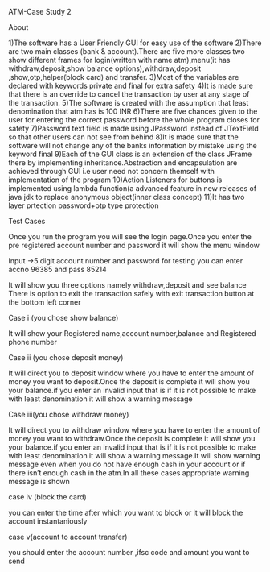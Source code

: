 ATM-Case Study 2

About

1)The software has a User Friendly GUI for easy use of the software
2)There are two main classes (bank & account).There are five more classes two show different frames for login(written with name atm),menu(it has withdraw,deposit,show balance options),withdraw,deposit ,show,otp,helper(block card) and transfer.
3)Most of the variables are declared with keywords private and final for extra safety
4)It is made sure that there is an override to cancel the transaction by user at any stage of the transaction.
5)The software is created with the assumption that least denomination that atm has is 100 INR
6)There are five chances given to the user for entering the correct password before the whole program closes for safety
7)Password text field is made using JPassword instead of JTextField so that other users can not see from behind
8)It is made sure that the software will not change any of the banks information by mistake using the keyword final
9)Each of the GUI class is an extension of the class JFrame there by implementing inheritance.Abstraction and encapsulation are achieved through GUI i.e user need not concern themself with implementation of the program
10)Action Listeners for buttons is implemented using lambda function(a advanced feature in new releases of java jdk to replace anonymous object(inner class concept)
11)It has two layer prtection password+otp type protection

Test Cases

Once you run the program you will see the login page.Once you enter the pre registered account number and password it will show the menu window

Input ->5 digit account number and password
for testing you can enter accno 96385 and pass 85214

It will show you three options namely withdraw,deposit and see balance
There is option to exit the transaction safely with exit transaction button at the bottom left corner

Case i	(you chose show balance)

It will show your Registered name,account number,balance and Registered phone number

Case ii	(you chose  deposit money)

It will direct you to deposit window where you have to enter the amount of money you want to deposit.Once the deposit is complete it will show you your balance.if you enter an invalid input that is if it is not possible to make with least denomination it will show a warning message

Case iii(you chose withdraw money)

It will direct you to withdraw window where you have to enter the amount of money you want to withdraw.Once the deposit is complete it will show you your balance.if you enter an invalid input that is if it is not possible to make with least denomination it will show a warning message.It will show warning message even when you do not have enough cash in your account or if there isn’t enough cash in the atm.In all these cases appropriate warning message is shown  

case iv (block the card)

you can enter the time after which you want to block or it will block the account instantaniously 

case v(account to account transfer)

you should enter the account number ,ifsc code and amount you want to send
